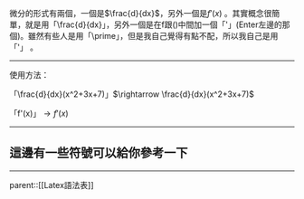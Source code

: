 微分的形式有兩個，一個是$\frac{d}{dx}$，另外一個是$f'(x)$
。其實概念很簡單，就是用「\\frac{d}{dx}」，另外一個是在f跟\(\)中間加一個「'」(Enter左邊的那個)。雖然有些人是用「\\prime」，但是我自己覺得有點不配，所以我自己是用「'」
。

- - - 
使用方法：

「\\frac{d}{dx}(x^2+3x+7)」$\rightarrow \frac{d}{dx}(x^2+3x+7)$

「f'(x)」$\rightarrow f'(x)$
- - -
 這邊有一些符號可以給你參考一下
- 
- - -
parent::[[Latex語法表]]
